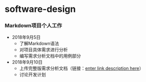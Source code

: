 # software-design
### Markdown项目个人工作

 - 2018年9月5日
	 - 了解Markdown语法
	 - 对项目具体需求进行分析
	 - 编写需求分析文档中的用例部分
- 2018年9月10日
	- 上传完整版需求分析文档（链接：[enter link description here](https://github.com/liuyuxuan0221151603/software-design/blob/master/%E9%9C%80%E6%B1%82%E5%88%86%E6%9E%90.md)）
	- 讨论开发计划
